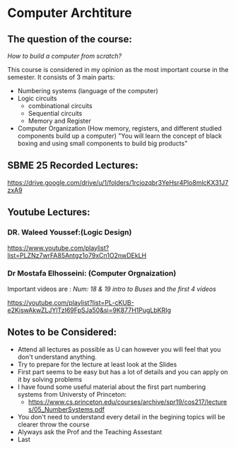 # Computer Archtiture
## The question of the course:
  *How to build a computer from scratch?*

This course is considered in my opinion as the most important course in the semester. It consists of 3 main parts:
* Numbering systems (language of the computer)
* Logic circuits 
  * combinational circuits
  * Sequential circuits 
  * Memory and Register
* Computer Organization (How memory, registers, and different studied components build up a computer)
  "You will learn the concept of black boxing and using small components to build big products"
## SBME 25 Recorded Lectures:
  https://drive.google.com/drive/u/1/folders/1rciozqbr3YeHsr4Plo8mlcKX31J7zxA9

  
## Youtube Lectures:
  ### DR. Waleed Youssef:(Logic Design)
  https://www.youtube.com/playlist?list=PLZNz7wrFA85Antgz1o79xCn1O2nwDEkLH
  ### Dr Mostafa Elhosseini: (Computer Orgnaization)
  Important videos are : *Num: 18 & 19 intro to Buses* and *the first 4 videos*
  
  https://youtube.com/playlist?list=PL-cKUB-e2KiswAkwZLJYlTzI69FpSJa50&si=9K877H1PugLbKRIg

  
## Notes to be Considered:
* Attend all lectures as possible as U can however you will feel that you don't understand anything.
* Try to prepare for the lecture at least look at the Slides
* First part seems to be easy but has a lot of details and you can apply on it by solving problems
* I have found some useful material about the first part numbering systems from Universty of Princeton:
  * https://www.cs.princeton.edu/courses/archive/spr19/cos217/lectures/05_NumberSystems.pdf
* You don't need to understand every detail in the begining topics will be clearer throw the course
* Alyways ask the Prof and the Teaching Assestant
* Last 
